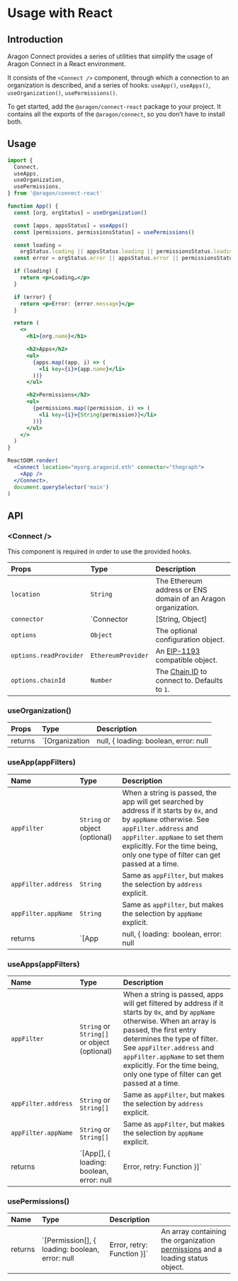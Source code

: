 # Usage with React

## Introduction

Aragon Connect provides a series of utilities that simplify the usage of Aragon Connect in a React environment.

It consists of the `<Connect />` component, through which a connection to an organization is described, and a series of hooks: `useApp()`, `useApps()`, `useOrganization()`, `usePermissions()`.

To get started, add the `@aragon/connect-react` package to your project. It contains all the exports of the `@aragon/connect`, so you don’t have to install both.

## Usage

```jsx
import {
  Connect,
  useApps,
  useOrganization,
  usePermissions,
} from '@aragon/connect-react'

function App() {
  const [org, orgStatus] = useOrganization()

  const [apps, appsStatus] = useApps()
  const [permissions, permissionsStatus] = usePermissions()

  const loading =
    orgStatus.loading || appsStatus.loading || permissionsStatus.loading
  const error = orgStatus.error || appsStatus.error || permissionsStatus.error

  if (loading) {
    return <p>Loading…</p>
  }

  if (error) {
    return <p>Error: {error.message}</p>
  }

  return (
    <>
      <h1>{org.name}</h1>

      <h2>Apps</h2>
      <ul>
        {apps.map((app, i) => (
          <li key={i}>{app.name}</li>
        ))}
      </ul>

      <h2>Permissions</h2>
      <ul>
        {permissions.map((permission, i) => (
          <li key={i}>{String(permission)}</li>
        ))}
      </ul>
    </>
  )
}

ReactDOM.render(
  <Connect location="myorg.aragonid.eth" connector="thegraph">
    <App />
  </Connect>,
  document.querySelector('main')
)
```

## API

### &lt;Connect /&gt;

This component is required in order to use the provided hooks.

| Props | Type | Description |
| :--- | :--- | :--- |
| `location` | `String` | The Ethereum address or ENS domain of an Aragon organization. |
| `connector` | `Connector | [String, Object] | String` | Accepts a `Connector` instance, and either a string or a tuple for embedded connectors and their config. |
| `options` | `Object` | The optional configuration object. |
| `options.readProvider` | `EthereumProvider` | An [EIP-1193](https://eips.ethereum.org/EIPS/eip-1193) compatible object. |
| `options.chainId` | `Number` | The [Chain ID](https://chainid.network/) to connect to. Defaults to `1`. |

### useOrganization\(\)

| Props | Type | Description |
| :--- | :--- | :--- |
| returns | `[Organization | null, { loading: boolean, error: null | Error, retry: Function }]` | An array containing the [organization](../api-reference/organization.md) and a loading status object. |

### useApp\(appFilters\)

| Name | Type | Description |
| :--- | :--- | :--- |
| `appFilter` | `String` or object \(optional\) | When a string is passed, the app will get searched by address if it starts by `0x`, and by `appName` otherwise. See `appFilter.address` and `appFilter.appName` to set them explicitly. For the time being, only one type of filter can get passed at a time. |
| `appFilter.address` | `String` | Same as `appFilter`, but makes the selection by `address` explicit. |
| `appFilter.appName` | `String` | Same as `appFilter`, but makes the selection by `appName` explicit. |
| returns | `[App | null, { loading:` `boolean, error: null | Error, retry: Function }]` | An array containing a single [app](../api-reference/app.md) from the organization and a loading status object. |

### useApps\(appFilters\)

| Name | Type | Description |
| :--- | :--- | :--- |
| `appFilter` | `String` or `String[]` or object \(optional\) | When a string is passed, apps will get filtered by address if it starts by `0x`, and by `appName` otherwise. When an array is passed, the first entry determines the type of filter. See `appFilter.address` and `appFilter.appName` to set them explicitly. For the time being, only one type of filter can get passed at a time. |
| `appFilter.address` | `String` or `String[]` | Same as `appFilter`, but makes the selection by `address` explicit. |
| `appFilter.appName` | `String` or `String[]` | Same as `appFilter`, but makes the selection by `appName` explicit. |
| returns | `[App[], { loading: boolean, error: null | Error, retry: Function }]` | An array containing the organization [apps](../api-reference/app.md) and a loading status object. |

### usePermissions\(\)

| Name | Type | Description |  |
| :--- | :--- | :--- | :--- |
| returns | `[Permission[], { loading: boolean, error: null | Error, retry: Function }]` | An array containing the organization [permissions](../api-reference/permission.md) and a loading status object. |  |


